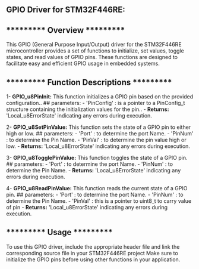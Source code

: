 ## GPIO Driver for STM32F446RE:

## *********  Overview  *********  
This GPIO (General Purpose Input/Output) driver for the STM32F446RE 
microcontroller provides a set of functions to initialize, set values, toggle states, and 
read values of GPIO pins. These functions are designed to facilitate easy and efficient 
GPIO usage in embedded systems.

## *********  Function Descriptions  *********  
1- **GPIO_u8PinInit:**
This function initializes a GPIO pin based on the provided configuration..
	## parameters:
	- 'PinConfig' : is a pointer to a PinConfig_t structure containing the initialization values for the pin..
	- **Returns:**  'Local_u8ErrorState'  indicating any errors during execution.

2- **GPIO_u8SetPinValue:**
This function sets the state of a GPIO pin to either high or low.
	## parameters:
	- 'Port' : to determine the port Name.
	- 'PinNum' : to determine the Pin Name.
	- 'PinVal' : to determine the pin value high or low.
	- **Returns:**  'Local_u8ErrorState'  indicating any errors during execution.

3- **GPIO_u8TogglePinValue:**
This function toggles the state of a GPIO pin.
	## parameters:
	- 'Port' : to determine the port Name.
	- 'PinNum' : to determine the Pin Name.
	- **Returns:**  'Local_u8ErrorState'  indicating any errors during execution.

4- **GPIO_u8ReadPinValue:**
This function reads the current state of a GPIO pin.
	## parameters:
	- 'Port' : to determine the port Name.
	- 'PinNum' : to determine the Pin Name.
	- 'PinVal' : this is a pointer to uint8_t to carry value of pin
	- **Returns:**  'Local_u8ErrorState'  indicating any errors during execution.

	
## *********  Usage  ********* 
To use this GPIO driver, include the appropriate header file and 
link the corresponding source file in your STM32F446RE project 
Make sure to initialize the GPIO pins before using other functions in your application.

